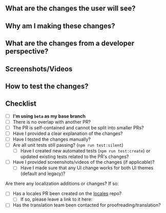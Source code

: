<!-- (Once you have read these comments, you are free to remove them) -->
<!-- Feel free to look at other PRs for examples -->
<!--
Make sure the title includes categorization (choose the one that best fits):
-  [Bug]: If the PR is primarily a bug fix
-  [Move]: If a move has new or changed functionality
-  [Ability]: If an ability has new or changed functionality
-  [Item]: For new or modified items
-  [Mystery]: For new or modified Mystery Encounters
-  [Test]: If the PR is primarily adding or modifying tests
-  [UI/UX]: If the PR is changing UI/UX elements
-  [Audio]: If the PR is adding or changing music/sfx
-  [Sprite]: If the PR is adding or changing sprites
-  [Balance]: If the PR is related to game balance
-  [Challenge]: If the PR is adding or modifying challenges
-  [Refactor]: If the PR is primarily rewriting existing code
-  [Dev]: If the PR is primarily changing something pertaining to development (lefthook hooks, linter rules, etc.)
-  [i18n]: If the PR is primarily adding/changing locale keys or key usage (may come with an associated locales PR)
-  [Docs]: If the PR is adding or modifying documentation (such as tsdocs/code comments)
-  [GitHub]: For changes to GitHub workflows/templates/etc
-  [Misc]: If no other category fits the PR
-->

<!--
Make sure that this PR is not overlapping with someone else's work
Please try to keep the PR self-contained (and small!)
-->

## What are the changes the user will see?
<!-- Summarize what are the changes from a user perspective on the application -->

## Why am I making these changes?
<!--
Explain why you decided to introduce these changes
Does it come from an issue or another PR? Please link it
Explain why you believe this can enhance user experience
-->
<!--
If there are existing GitHub issues related to the PR that would be fixed,
you can add "Fixes #[issue number]" (ie: "Fixes #1234") to link an issue to your PR
so that it will automatically be closed when the PR is merged.
-->

## What are the changes from a developer perspective?
<!--
Explicitly state what are the changes introduced by the PR
You can make use of a comparison between what was the state before and after your PR changes
Ex: What files have been changed? What classes/functions/variables/etc have been added or changed?
-->

## Screenshots/Videos
<!--
If your changes are changing anything on the user experience, please provide visual proofs of it
Please take screenshots/videos before and after your changes, to show what is brought by this PR
-->

## How to test the changes?
<!--
How can a reviewer test your changes once they check out on your branch?
Did you make use of the `src/overrides.ts` file?
Did you introduce any automated tests?
Do the reviewers need to do something special in order to test your changes?
-->

## Checklist
- [ ] **I'm using `beta` as my base branch**
- [ ] There is no overlap with another PR?
- [ ] The PR is self-contained and cannot be split into smaller PRs?
- [ ] Have I provided a clear explanation of the changes?
- [ ] Have I tested the changes manually?
- [ ] Are all unit tests still passing? (`npm run test:silent`)
  - [ ] Have I created new automated tests (`npm run test:create`) or updated existing tests related to the PR's changes?
- [ ] Have I provided screenshots/videos of the changes (if applicable)?
  - [ ] Have I made sure that any UI change works for both UI themes (default and legacy)?

Are there any localization additions or changes? If so:
- [ ] Has a locales PR been created on the [locales](https://github.com/pagefaultgames/pokerogue-locales) repo?
  - [ ] If so, please leave a link to it here: 
- [ ] Has the translation team been contacted for proofreading/translation?
